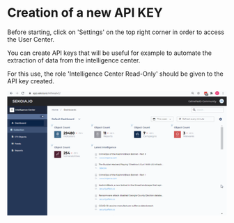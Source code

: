 # Creation of a new API KEY

Before starting, click on 'Settings' on the top right corner in order to access the User Center.

You can create API keys that will be useful for example to automate the extraction of data from the intelligence center.

For this use, the role 'Intelligence Center Read-Only' should be given to the API key created.

![API Key creation](../assets/getting_started/create_apikey.gif)
